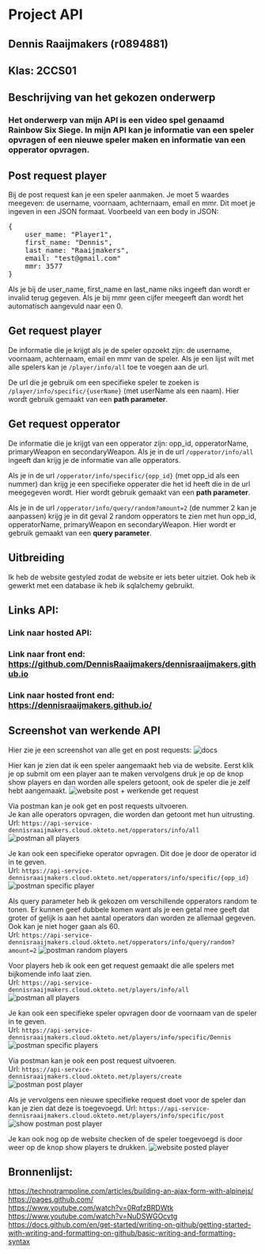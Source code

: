 # Project API
## Dennis Raaijmakers (r0894881)
## Klas: 2CCS01

## Beschrijving van het gekozen onderwerp
### Het onderwerp van mijn API is een video spel genaamd Rainbow Six Siege. In mijn API kan je informatie van een speler opvragen of een nieuwe speler maken en informatie van een opperator opvragen. <br />

## Post request player
Bij de post request kan je een speler aanmaken. Je moet 5 waardes meegeven: de username, voornaam, achternaam, email en mmr. Dit moet je ingeven in een JSON formaat.
Voorbeeld van een body in JSON:
<pre>
{
    user_mame: "Player1",
    first_name: "Dennis",
    last_name: "Raaijmakers",
    email: "test@gmail.com"
    mmr: 3577
}
</pre>
Als je bij de user_name, first_name en last_name niks ingeeft dan wordt er invalid terug gegeven. Als je bij mmr geen cijfer meegeeft dan wordt het automatisch aangevuld naar een 0.
## Get request player
De informatie die je krijgt als je de speler opzoekt zijn: de username, voornaam, achternaam, email en mmr van de speler. 
Als je een lijst wilt met alle spelers kan je `/player/info/all` toe te voegen aan de url.

De url die je gebruik om een specifieke speler te zoeken is `/player/info/specific/{userName}` (met userName als een naam). Hier wordt gebruik gemaakt van een **path parameter**.

## Get request opperator
De informatie die je krijgt van een opperator zijn: opp_id, opperatorName, primaryWeapon en secondaryWeapon.
Als je in de url `/opperator/info/all` ingeeft dan krijg je de informatie van alle opperators.

Als je in de url `/opperator/info/specific/{opp_id}` (met opp_id als een nummer) dan krijg je een specifieke opperater die het id heeft die in de url meegegeven wordt. Hier wordt gebruik gemaakt van een **path parameter**.

Als je in de url `/opperator/info/query/random?amount=2` (de nummer 2 kan je aanpassen) krijg je in dit geval 2 random opperators te zien met hun opp_id, opperatorName, primaryWeapon en secondaryWeapon. Hier wordt er gebruik gemaakt van een **query parameter**. <br />

## Uitbreiding
Ik heb de website gestyled zodat de website er iets beter uitziet.
Ook heb ik gewerkt met een database ik heb ik sqlalchemy gebruikt.<br />

## Links API:
### Link naar hosted API:
### Link naar front end: https://github.com/DennisRaaijmakers/dennisraaijmakers.github.io
### Link naar hosted front end: https://dennisraaijmakers.github.io/

## Screenshot van werkende API
Hier zie je een screenshot van alle get en post requests:
![docs](images/docs.PNG) <br />

Hier kan je zien dat ik een speler aangemaakt heb via de website. Eerst klik je op submit om een player aan te maken vervolgens druk je op de knop show players en dan worden alle spelers getoont, ook de speler die je zelf hebt aangemaakt.
![website post + werkende get request](images/post_request_website.PNG) <br />

Via postman kan je ook get en post requests uitvoeren. <br />
Je kan alle operators opvragen, die worden dan getoont met hun uitrusting. <br />
Url: `https://api-service-dennisraaijmakers.cloud.okteto.net/opperators/info/all`
![postman all players](images/postman_all_operators.PNG) <br />

Je kan ook een specifieke operator opvragen. Dit doe je door de operator id in te geven.<br /> 
Url: `https://api-service-dennisraaijmakers.cloud.okteto.net/opperators/info/specific/{opp_id}`
![postman specific player](images/postman_specific_operators.PNG) <br />

Als query parameter heb ik gekozen om verschillende opperators random te tonen. Er kunnen geef dubbele komen want als je een getal mee geeft dat groter of gelijk is aan het aantal operators dan worden ze allemaal gegeven. Ook kan je niet hoger gaan als 60. <br /> 
Url: `https://api-service-dennisraaijmakers.cloud.okteto.net/opperators/info/query/random?amount=2`
![postman random players](images/postman_random_operators.PNG) <br />

Voor players heb ik ook een get request gemaakt die alle spelers met bijkomende info laat zien.<br />
Url: `https://api-service-dennisraaijmakers.cloud.okteto.net/players/info/all`
![postman all players](images/postman_all_players.PNG) <br />

Je kan ook een specifieke speler opvragen door de voornaam van de speler in te geven. <br />
Url: `https://api-service-dennisraaijmakers.cloud.okteto.net/players/info/specific/Dennis`
![postman specific players](images/postman_specific_players.PNG) <br />

Via postman kan je ook een post request uitvoeren. <br />
Url: `https://api-service-dennisraaijmakers.cloud.okteto.net/players/create`
![postman post player](images/post_request_1.PNG) <br />

Als je vervolgens een nieuwe specifieke request doet voor de speler dan kan je zien dat deze is toegevoegd.
Url: `https://api-service-dennisraaijmakers.cloud.okteto.net/players/info/specific/post`
![show postman post player](images/post_request_2.PNG) <br />

Je kan ook nog op de website checken of de speler toegevoegd is door weer op de knop show players te drukken.
![website posted player](images/post_request_website_2.PNG) <br />

## Bronnenlijst: 
https://technotrampoline.com/articles/building-an-ajax-form-with-alpinejs/ <br />
https://pages.github.com/ <br />
https://www.youtube.com/watch?v=0RqfzBRDWtk <br />
https://www.youtube.com/watch?v=NuDSWGOcvtg <br />
https://docs.github.com/en/get-started/writing-on-github/getting-started-with-writing-and-formatting-on-github/basic-writing-and-formatting-syntax <br />